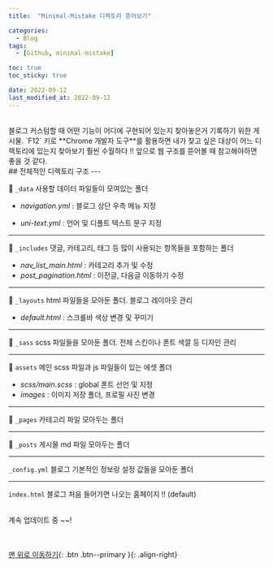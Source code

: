 ```yaml
---
title:  "Minimal-Mistake 디렉토리 뜯어보기" 

categories:
  - Blog
tags:
  - [Github, minimal-mistake]

toc: true
toc_sticky: true

date: 2022-09-12
last_modified_at: 2022-09-12
---
```



<br/>
블로그 커스텀할 때 어떤 기능이 어디에 구현되어 있는지 찾아놓은거 기록하기 위한 게시물.  `F12` 키로 **Chrome 개발자 도구**를 활용하면 내가 찾고 싶은 대상이 어느 디렉토리에 있는지 찾아보기 훨씬 수월하다 !! 앞으로 웹 구조를 뜯어볼 때 참고해야하면 좋을 것 같다. 


<br/>
## 전체적인 디렉토리 구조
---

📁 `_data`  사용할 데이터 파일들이 모여있는 폴더

- *navigation.yml* : 블로그 상단 우측 메뉴 지정 

- *uni-text.yml* : 언어 및 디폴트 텍스트 문구 지정

---

📁 `_includes`  댓글, 카테고리, 태그 등 많이 사용되는 항목들을 포함하는 폴더

- *nav_list_main.html* : 카테고리 추가 및 수정
- *post_pagination.html* : 이전글, 다음글 이동하기 수정 

---

📁 `_layouts`  html 파일들을 모아둔 폴더. 블로그 레이아웃 관리

- *default.html* : 스크롤바 색상 변경 및 꾸미기

---

📁 `_sass`  scss 파일들을 모아둔 폴더. 전체 스킨이나 폰트 색깔 등 디자인 관리

---

📁 `assets`  메인 scss 파일과 js 파일들이 있는 에셋 폴더 

- *scss/main.scss* : global 폰트 선언 및 지정
- *images* : 이미지 저장 폴더, 프로필 사진 변경

---

📁 `_pages`  카테고리 파일 모아두는 폴더 

---

📁 `_posts`  게시물 md 파일 모아두는 폴더

---

`_config.yml`  블로그 기본적인 정보랑 설정 값들을 모아둔 폴더

---

`index.html`  블로그 처음 들어가면 나오는 홈페이지 !! (default)


<br/>
계속 업데이트 중 ~~!

<br/><br/>
[맨 위로 이동하기](#){: .btn .btn--primary }{: .align-right}
<br/><br/>
